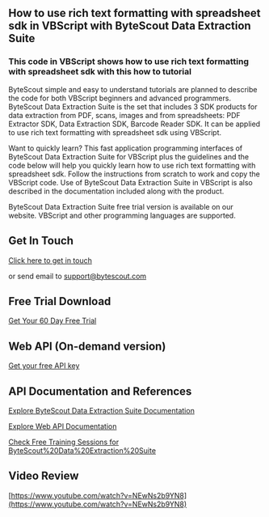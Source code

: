 ## How to use rich text formatting with spreadsheet sdk in VBScript with ByteScout Data Extraction Suite

### This code in VBScript shows how to use rich text formatting with spreadsheet sdk with this how to tutorial

ByteScout simple and easy to understand tutorials are planned to describe the code for both VBScript beginners and advanced programmers. ByteScout Data Extraction Suite is the set that includes 3 SDK products for data extraction from PDF, scans, images and from spreadsheets: PDF Extractor SDK, Data Extraction SDK, Barcode Reader SDK. It can be applied to use rich text formatting with spreadsheet sdk using VBScript.

Want to quickly learn? This fast application programming interfaces of ByteScout Data Extraction Suite for VBScript plus the guidelines and the code below will help you quickly learn how to use rich text formatting with spreadsheet sdk. Follow the instructions from scratch to work and copy the VBScript code. Use of ByteScout Data Extraction Suite in VBScript is also described in the documentation included along with the product.

ByteScout Data Extraction Suite free trial version is available on our website. VBScript and other programming languages are supported.

## Get In Touch

[Click here to get in touch](https://bytescout.zendesk.com/hc/en-us/requests/new?subject=ByteScout%20Data%20Extraction%20Suite%20Question)

or send email to [support@bytescout.com](mailto:support@bytescout.com?subject=ByteScout%20Data%20Extraction%20Suite%20Question) 

## Free Trial Download

[Get Your 60 Day Free Trial](https://bytescout.com/download/web-installer?utm_source=github-readme)

## Web API (On-demand version)

[Get your free API key](https://pdf.co/documentation/api?utm_source=github-readme)

## API Documentation and References

[Explore ByteScout Data Extraction Suite Documentation](https://bytescout.com/documentation/index.html?utm_source=github-readme)

[Explore Web API Documentation](https://pdf.co/documentation/api?utm_source=github-readme)

[Check Free Training Sessions for ByteScout%20Data%20Extraction%20Suite](https://academy.bytescout.com/)

## Video Review

[https://www.youtube.com/watch?v=NEwNs2b9YN8](https://www.youtube.com/watch?v=NEwNs2b9YN8)